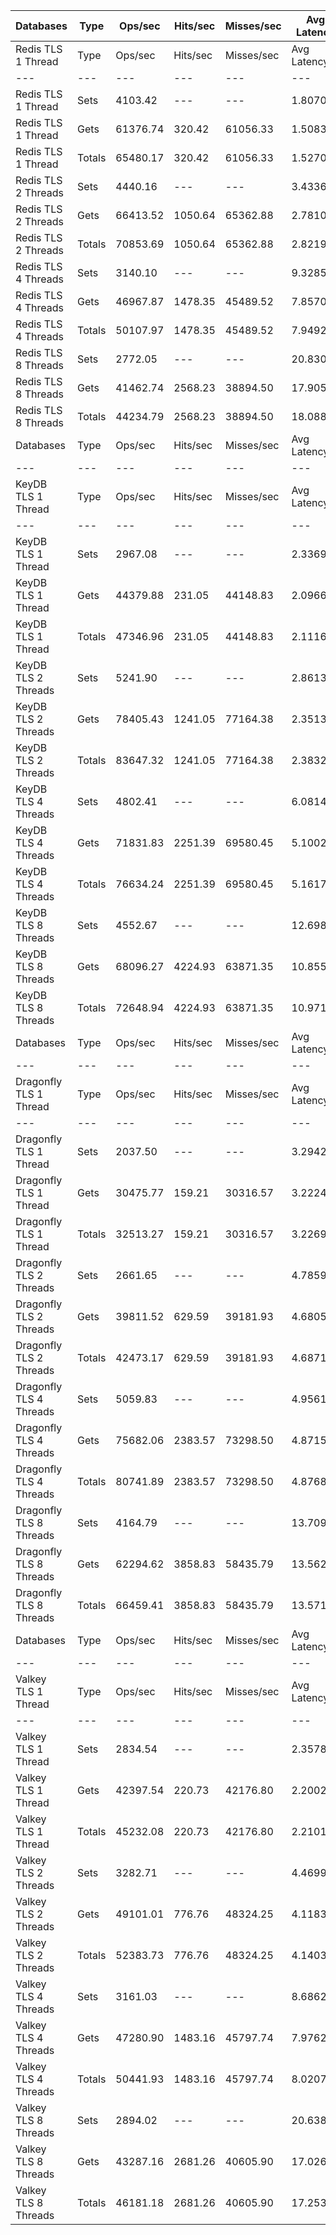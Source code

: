| Databases | Type | Ops/sec | Hits/sec | Misses/sec | Avg Latency | p50 Latency | p99 Latency | p99.9 Latency | KB/sec |
| --- | --- | --- | --- | --- | --- | --- | --- | --- | --- |
| Redis TLS 1 Thread | Type | Ops/sec | Hits/sec | Misses/sec | Avg Latency | p50 Latency | p99 Latency | p99.9 Latency | KB/sec |
| --- | --- | --- | --- | --- | --- | --- | --- | --- | --- |
Redis TLS 1 Thread | Sets | 4103.42 | --- | --- | 1.80701 | 1.48700 | 3.02300 | 87.55100 | 2243.41 |
Redis TLS 1 Thread | Gets | 61376.74 | 320.42 | 61056.33 | 1.50830 | 1.48700 | 2.51100 | 3.23100 | 2549.16 |
Redis TLS 1 Thread | Totals | 65480.17 | 320.42 | 61056.33 | 1.52702 | 1.48700 | 2.54300 | 3.26300 | 4792.58 |
Redis TLS 2 Threads | Sets | 4440.16 | --- | --- | 3.43364 | 2.79900 | 3.83900 | 186.36700 | 2427.52 |
Redis TLS 2 Threads | Gets | 66413.52 | 1050.64 | 65362.88 | 2.78100 | 2.78300 | 3.71100 | 4.38300 | 3112.39 |
Redis TLS 2 Threads | Totals | 70853.69 | 1050.64 | 65362.88 | 2.82190 | 2.78300 | 3.71100 | 4.57500 | 5539.91 |
Redis TLS 4 Threads | Sets | 3140.10 | --- | --- | 9.32851 | 7.99900 | 13.43900 | 405.50300 | 1716.76 |
Redis TLS 4 Threads | Gets | 46967.87 | 1478.35 | 45489.52 | 7.85706 | 7.83900 | 12.73500 | 14.01500 | 2570.92 |
Redis TLS 4 Threads | Totals | 50107.97 | 1478.35 | 45489.52 | 7.94927 | 7.83900 | 12.79900 | 14.27100 | 4287.67 |
Redis TLS 8 Threads | Sets | 2772.05 | --- | --- | 20.83094 | 18.30300 | 27.51900 | 798.71900 | 1515.54 |
Redis TLS 8 Threads | Gets | 41462.74 | 2568.23 | 38894.50 | 17.90552 | 17.91900 | 27.00700 | 28.54300 | 2904.86 |
Redis TLS 8 Threads | Totals | 44234.79 | 2568.23 | 38894.50 | 18.08885 | 17.91900 | 27.00700 | 28.79900 | 4420.39 |
| Databases | Type | Ops/sec | Hits/sec | Misses/sec | Avg Latency | p50 Latency | p99 Latency | p99.9 Latency | KB/sec |
| --- | --- | --- | --- | --- | --- | --- | --- | --- | --- |
| KeyDB TLS 1 Thread | Type | Ops/sec | Hits/sec | Misses/sec | Avg Latency | p50 Latency | p99 Latency | p99.9 Latency | KB/sec |
| --- | --- | --- | --- | --- | --- | --- | --- | --- | --- |
KeyDB TLS 1 Thread | Sets | 2967.08 | --- | --- | 2.33691 | 2.12700 | 3.35900 | 67.07100 | 1622.15 |
KeyDB TLS 1 Thread | Gets | 44379.88 | 231.05 | 44148.83 | 2.09660 | 2.09500 | 3.24700 | 3.59900 | 1842.91 |
KeyDB TLS 1 Thread | Totals | 47346.96 | 231.05 | 44148.83 | 2.11166 | 2.09500 | 3.24700 | 3.71100 | 3465.07 |
KeyDB TLS 2 Threads | Sets | 5241.90 | --- | --- | 2.86135 | 2.15900 | 5.56700 | 141.31100 | 2865.85 |
KeyDB TLS 2 Threads | Gets | 78405.43 | 1241.05 | 77164.38 | 2.35130 | 2.15900 | 5.08700 | 6.65500 | 3674.72 |
KeyDB TLS 2 Threads | Totals | 83647.32 | 1241.05 | 77164.38 | 2.38326 | 2.15900 | 5.08700 | 6.81500 | 6540.57 |
KeyDB TLS 4 Threads | Sets | 4802.41 | --- | --- | 6.08141 | 4.95900 | 12.09500 | 274.43100 | 2625.58 |
KeyDB TLS 4 Threads | Gets | 71831.83 | 2251.39 | 69580.45 | 5.10028 | 4.95900 | 11.07100 | 13.69500 | 3927.10 |
KeyDB TLS 4 Threads | Totals | 76634.24 | 2251.39 | 69580.45 | 5.16176 | 4.95900 | 11.13500 | 14.46300 | 6552.68 |
KeyDB TLS 8 Threads | Sets | 4552.67 | --- | --- | 12.69890 | 10.49500 | 25.59900 | 544.76700 | 2489.04 |
KeyDB TLS 8 Threads | Gets | 68096.27 | 4224.93 | 63871.35 | 10.85560 | 10.49500 | 23.42300 | 29.18300 | 4774.31 |
KeyDB TLS 8 Threads | Totals | 72648.94 | 4224.93 | 63871.35 | 10.97111 | 10.49500 | 23.55100 | 30.33500 | 7263.34 |
| Databases | Type | Ops/sec | Hits/sec | Misses/sec | Avg Latency | p50 Latency | p99 Latency | p99.9 Latency | KB/sec |
| --- | --- | --- | --- | --- | --- | --- | --- | --- | --- |
| Dragonfly TLS 1 Thread | Type | Ops/sec | Hits/sec | Misses/sec | Avg Latency | p50 Latency | p99 Latency | p99.9 Latency | KB/sec |
| --- | --- | --- | --- | --- | --- | --- | --- | --- | --- |
Dragonfly TLS 1 Thread | Sets | 2037.50 | --- | --- | 3.29429 | 3.37500 | 6.23900 | 18.68700 | 1113.94 |
Dragonfly TLS 1 Thread | Gets | 30475.77 | 159.21 | 30316.57 | 3.22248 | 3.34300 | 5.98300 | 7.07100 | 1265.81 |
Dragonfly TLS 1 Thread | Totals | 32513.27 | 159.21 | 30316.57 | 3.22698 | 3.34300 | 5.98300 | 7.19900 | 2379.74 |
Dragonfly TLS 2 Threads | Sets | 2661.65 | --- | --- | 4.78595 | 4.51100 | 10.17500 | 57.08700 | 1455.18 |
Dragonfly TLS 2 Threads | Gets | 39811.52 | 629.59 | 39181.93 | 4.68057 | 4.47900 | 9.98300 | 11.83900 | 1865.61 |
Dragonfly TLS 2 Threads | Totals | 42473.17 | 629.59 | 39181.93 | 4.68717 | 4.47900 | 9.98300 | 11.96700 | 3320.79 |
Dragonfly TLS 4 Threads | Sets | 5059.83 | --- | --- | 4.95619 | 4.95900 | 11.26300 | 26.87900 | 2766.31 |
Dragonfly TLS 4 Threads | Gets | 75682.06 | 2383.57 | 73298.50 | 4.87154 | 4.95900 | 10.62300 | 14.46300 | 4143.38 |
Dragonfly TLS 4 Threads | Totals | 80741.89 | 2383.57 | 73298.50 | 4.87684 | 4.95900 | 10.68700 | 14.71900 | 6909.69 |
Dragonfly TLS 8 Threads | Sets | 4164.79 | --- | --- | 13.70996 | 10.30300 | 44.28700 | 55.55100 | 2276.98 |
Dragonfly TLS 8 Threads | Gets | 62294.62 | 3858.83 | 58435.79 | 13.56236 | 10.30300 | 44.03100 | 47.10300 | 4364.45 |
Dragonfly TLS 8 Threads | Totals | 66459.41 | 3858.83 | 58435.79 | 13.57161 | 10.30300 | 44.03100 | 47.35900 | 6641.43 |
| Databases | Type | Ops/sec | Hits/sec | Misses/sec | Avg Latency | p50 Latency | p99 Latency | p99.9 Latency | KB/sec |
| --- | --- | --- | --- | --- | --- | --- | --- | --- | --- |
| Valkey TLS 1 Thread | Type | Ops/sec | Hits/sec | Misses/sec | Avg Latency | p50 Latency | p99 Latency | p99.9 Latency | KB/sec |
| --- | --- | --- | --- | --- | --- | --- | --- | --- | --- |
Valkey TLS 1 Thread | Sets | 2834.54 | --- | --- | 2.35785 | 2.15900 | 3.67900 | 62.20700 | 1549.70 |
Valkey TLS 1 Thread | Gets | 42397.54 | 220.73 | 42176.80 | 2.20024 | 2.15900 | 3.45500 | 4.92700 | 1760.60 |
Valkey TLS 1 Thread | Totals | 45232.08 | 220.73 | 42176.80 | 2.21011 | 2.15900 | 3.47100 | 4.99100 | 3310.29 |
Valkey TLS 2 Threads | Sets | 3282.71 | --- | --- | 4.46992 | 3.75900 | 8.95900 | 135.16700 | 1794.72 |
Valkey TLS 2 Threads | Gets | 49101.01 | 776.76 | 48324.25 | 4.11831 | 3.74300 | 8.38300 | 10.23900 | 2301.06 |
Valkey TLS 2 Threads | Totals | 52383.73 | 776.76 | 48324.25 | 4.14035 | 3.74300 | 8.38300 | 10.43100 | 4095.78 |
Valkey TLS 4 Threads | Sets | 3161.03 | --- | --- | 8.68621 | 8.03100 | 10.49500 | 266.23900 | 1728.20 |
Valkey TLS 4 Threads | Gets | 47280.90 | 1483.16 | 45797.74 | 7.97621 | 7.96700 | 10.43100 | 12.79900 | 2585.52 |
Valkey TLS 4 Threads | Totals | 50441.93 | 1483.16 | 45797.74 | 8.02070 | 7.96700 | 10.43100 | 12.99100 | 4313.71 |
Valkey TLS 8 Threads | Sets | 2894.02 | --- | --- | 20.63885 | 17.40700 | 23.03900 | 962.55900 | 1582.22 |
Valkey TLS 8 Threads | Gets | 43287.16 | 2681.26 | 40605.90 | 17.02699 | 17.02300 | 20.47900 | 25.21500 | 3032.69 |
Valkey TLS 8 Threads | Totals | 46181.18 | 2681.26 | 40605.90 | 17.25334 | 17.02300 | 20.60700 | 27.64700 | 4614.91 |
